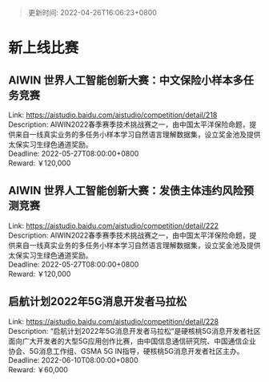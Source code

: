 > 更新时间: 2022-04-26T16:06:23+0800 

# 新上线比赛


## AIWIN 世界人工智能创新大赛：中文保险小样本多任务竞赛
Link: https://aistudio.baidu.com/aistudio/competition/detail/218  
Description: AIWIN2022春季赛季技术挑战赛之一，由中国太平洋保险命题，提供来自一线真实业务的多任务小样本学习自然语言理解数据集，设立奖金池及提供太保实习生绿色通道奖励。  
Deadline: 2022-05-27T08:00:00+0800  
Reward: ￥120,000  

## AIWIN 世界人工智能创新大赛：发债主体违约风险预测竞赛
Link: https://aistudio.baidu.com/aistudio/competition/detail/222  
Description: AIWIN2022春季赛季技术挑战赛之一，由中国太平洋保险命题，提供来自一线真实业务的多任务小样本学习自然语言理解数据集，设立奖金池及提供太保实习生绿色通道奖励。  
Deadline: 2022-05-27T08:00:00+0800  
Reward: ￥120,000  

## 启航计划2022年5G消息开发者马拉松
Link: https://aistudio.baidu.com/aistudio/competition/detail/228  
Description: “启航计划2022年5G消息开发者马拉松”是硬核桃5G消息开发者社区面向广大开发者的大型5G应用创作比赛，由中国信息通信研究院、中国通信企业协会、5G消息工作组、GSMA  5G IN指导，硬核桃5G消息开发者社区主办。  
Deadline: 2022-06-10T08:00:00+0800  
Reward: ￥60,000  

